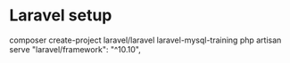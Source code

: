 # Laravel setup
composer create-project laravel/laravel laravel-mysql-training
php artisan serve
"laravel/framework": "^10.10",
